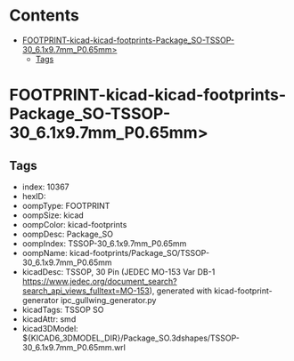 



Contents
========

* [FOOTPRINT-kicad-kicad-footprints-Package_SO-TSSOP-30_6.1x9.7mm_P0.65mm>](#footprint-kicad-kicad-footprints-package_so-tssop-30_61x97mm_p065mm)
	* [Tags](#tags)

# FOOTPRINT-kicad-kicad-footprints-Package_SO-TSSOP-30_6.1x9.7mm_P0.65mm>

## Tags

- index: 10367
- hexID: 
- oompType: FOOTPRINT
- oompSize: kicad
- oompColor: kicad-footprints
- oompDesc: Package_SO
- oompIndex: TSSOP-30_6.1x9.7mm_P0.65mm
- oompName: kicad-footprints/Package_SO/TSSOP-30_6.1x9.7mm_P0.65mm
- kicadDesc: TSSOP, 30 Pin (JEDEC MO-153 Var DB-1 https://www.jedec.org/document_search?search_api_views_fulltext=MO-153), generated with kicad-footprint-generator ipc_gullwing_generator.py
- kicadTags: TSSOP SO
- kicadAttr: smd
- kicad3DModel: ${KICAD6_3DMODEL_DIR}/Package_SO.3dshapes/TSSOP-30_6.1x9.7mm_P0.65mm.wrl
